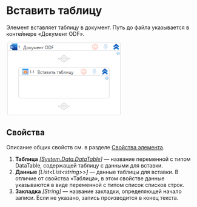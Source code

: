# Вставить таблицу

Элемент вставляет таблицу в документ. Путь до файла указывается в контейнере «Документ ODF».

![](../../../../resources/activities/extra/odf-oxml/doc/odf-input-table.png)


## Свойства

Описание общих свойств см. в разделе [Свойства элемента](https://docs.primo-rpa.ru/primo-rpa/primo-studio/process/elements#svoistva-elementa).


1. **Таблица** *[[System.Data.DataTable](https://learn.microsoft.com/ru-ru/dotnet/api/system.data.datatable?view=net-5.0)]* — название переменной с типом DataTable, содержащей таблицу с данными для вставки.  
2. **Данные** *[List<List\<string>>]* — данные таблицы для вставки. В отличие от свойства «Таблица», в этом свойстве данные указываются в виде переменной с типом список списков строк. 
3. **Закладка** *[String]* — название закладки, определяющей начало записи. Если не указано, запись производится в конец текста.
